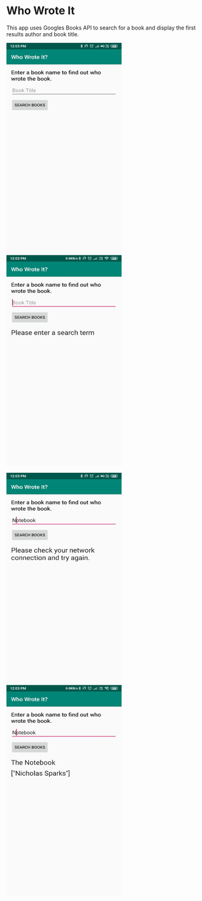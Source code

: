 # Who Wrote It

This app uses Googles Books API to search for a book and display the first results author and book title.
  
<img src="Screens/1.jpeg" width=300 height=550>       <img src="Screens/2.jpeg" width=300 height=550>

<img src="Screens/3.jpeg" width=300 height=550>      <img src="Screens/4.jpeg" width=300 height=550>

